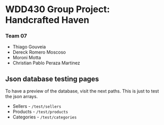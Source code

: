 # WDD430 Group Project: Handcrafted Haven

### Team 07
- Thiago Gouveia
- Dereck Romero Moscoso
- Moroni Motta
- Christian Pablo Peraza Martinez

## Json database testing pages
To have a preview of the database, visit the next paths. This is just to test the json arrays.
- Sellers - `/test/sellers`
- Products - `/test/products`
- Categories - `/test/categories`
